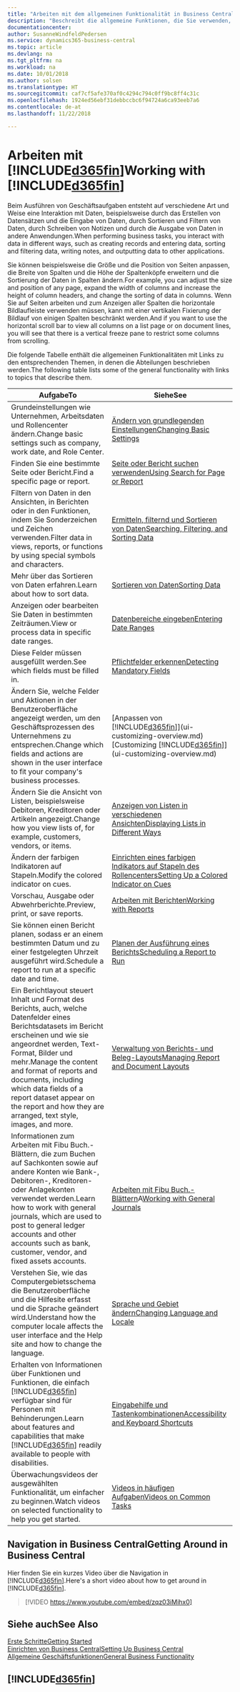 ```yaml
---
title: "Arbeiten mit dem allgemeinen Funktionalität in Business Central | Microsoft Docs"
description: "Beschreibt die allgemeine Funktionen, die Sie verwenden, um die Daten in Business Central für Aktivitäten, wie Eingabe von Werten, Sortieren von Daten und Ändern von Ansichten auszuführen."
documentationcenter: 
author: SusanneWindfeldPedersen
ms.service: dynamics365-business-central
ms.topic: article
ms.devlang: na
ms.tgt_pltfrm: na
ms.workload: na
ms.date: 10/01/2018
ms.author: solsen
ms.translationtype: HT
ms.sourcegitcommit: caf7cf5afe370af0c4294c794c0ff9bc8ff4c31c
ms.openlocfilehash: 1924ed56ebf31debbccbc6f94724a6ca93eeb7a6
ms.contentlocale: de-at
ms.lasthandoff: 11/22/2018

---
```

# <a name="working-with-included365finincludesd365finmdmd"></a><span data-ttu-id="2ee5e-103">Arbeiten mit [!INCLUDE[d365fin](includes/d365fin_md.md)]</span><span class="sxs-lookup"><span data-stu-id="2ee5e-103">Working with [!INCLUDE[d365fin](includes/d365fin_md.md)]</span></span>
<span data-ttu-id="2ee5e-104">Beim Ausführen von Geschäftsaufgaben entsteht auf verschiedene Art und Weise eine Interaktion mit Daten, beispielsweise durch das Erstellen von Datensätzen und die Eingabe von Daten, durch Sortieren und Filtern von Daten, durch Schreiben von Notizen und durch die Ausgabe von Daten in andere Anwendungen.</span><span class="sxs-lookup"><span data-stu-id="2ee5e-104">When performing business tasks, you interact with data in different ways, such as creating records and entering data, sorting and filtering data, writing notes, and outputting data to other applications.</span></span>

<span data-ttu-id="2ee5e-105">Sie können beispielsweise die Größe und die Position von Seiten anpassen, die Breite von Spalten und die Höhe der Spaltenköpfe erweitern und die Sortierung der Daten in Spalten ändern.</span><span class="sxs-lookup"><span data-stu-id="2ee5e-105">For example, you can adjust the size and position of any page, expand the width of columns and increase the height of column headers, and change the sorting of data in columns.</span></span> <span data-ttu-id="2ee5e-106">Wenn Sie auf Seiten arbeiten und zum Anzeigen aller Spalten die horizontale Bildlaufleiste verwenden müssen, kann mit einer vertikalen Fixierung der Bildlauf von einigen Spalten beschränkt werden.</span><span class="sxs-lookup"><span data-stu-id="2ee5e-106">And if you want to use the horizontal scroll bar to view all columns on a list page or on document lines, you will see that there is a vertical freeze pane to restrict some columns from scrolling.</span></span>

<span data-ttu-id="2ee5e-107">Die folgende Tabelle enthält die allgemeinen Funktionalitäten mit Links zu den entsprechenden Themen, in denen die Abteilungen beschrieben werden.</span><span class="sxs-lookup"><span data-stu-id="2ee5e-107">The following table lists some of the general functionality with links to topics that describe them.</span></span>

| <span data-ttu-id="2ee5e-108">Aufgabe</span><span class="sxs-lookup"><span data-stu-id="2ee5e-108">To</span></span> | <span data-ttu-id="2ee5e-109">Siehe</span><span class="sxs-lookup"><span data-stu-id="2ee5e-109">See</span></span> |
| --- | --- |
| <span data-ttu-id="2ee5e-110">Grundeinstellungen wie Unternehmen, Arbeitsdaten und Rollencenter ändern.</span><span class="sxs-lookup"><span data-stu-id="2ee5e-110">Change basic settings such as company, work date, and Role Center.</span></span> |[<span data-ttu-id="2ee5e-111">Ändern von grundlegenden Einstellungen</span><span class="sxs-lookup"><span data-stu-id="2ee5e-111">Changing Basic Settings</span></span>](ui-change-basic-settings.md) |
| <span data-ttu-id="2ee5e-112">Finden Sie eine bestimmte Seite oder Bericht.</span><span class="sxs-lookup"><span data-stu-id="2ee5e-112">Find a specific page or report.</span></span> |[<span data-ttu-id="2ee5e-113">Seite oder Bericht suchen verwenden</span><span class="sxs-lookup"><span data-stu-id="2ee5e-113">Using Search for Page or Report</span></span>](ui-search.md) |
| <span data-ttu-id="2ee5e-114">Filtern von Daten in den Ansichten, in Berichten oder in den Funktionen, indem Sie Sonderzeichen und Zeichen verwenden.</span><span class="sxs-lookup"><span data-stu-id="2ee5e-114">Filter data in views, reports, or functions by using special symbols and characters.</span></span> |[<span data-ttu-id="2ee5e-115">Ermitteln, filternd und Sortieren von Daten</span><span class="sxs-lookup"><span data-stu-id="2ee5e-115">Searching, Filtering, and Sorting Data</span></span>](ui-enter-criteria-filters.md) |
| <span data-ttu-id="2ee5e-116">Mehr über das Sortieren von Daten erfahren.</span><span class="sxs-lookup"><span data-stu-id="2ee5e-116">Learn about how to sort data.</span></span> |[<span data-ttu-id="2ee5e-117">Sortieren von Daten</span><span class="sxs-lookup"><span data-stu-id="2ee5e-117">Sorting Data</span></span>](ui-sorting.md) |
| <span data-ttu-id="2ee5e-118">Anzeigen oder bearbeiten Sie Daten in bestimmten Zeiträumen.</span><span class="sxs-lookup"><span data-stu-id="2ee5e-118">View or process data in specific date ranges.</span></span> |[<span data-ttu-id="2ee5e-119">Datenbereiche eingeben</span><span class="sxs-lookup"><span data-stu-id="2ee5e-119">Entering Date Ranges</span></span>](ui-enter-date-ranges.md) |
| <span data-ttu-id="2ee5e-120">Diese Felder müssen ausgefüllt werden.</span><span class="sxs-lookup"><span data-stu-id="2ee5e-120">See which fields must be filled in.</span></span> |[<span data-ttu-id="2ee5e-121">Pflichtfelder erkennen</span><span class="sxs-lookup"><span data-stu-id="2ee5e-121">Detecting Mandatory Fields</span></span>](ui-mandatory-fields.md) |
| <span data-ttu-id="2ee5e-122">Ändern Sie, welche Felder und Aktionen in der Benutzeroberfläche angezeigt werden, um den Geschäftsprozessen des Unternehmens zu entsprechen.</span><span class="sxs-lookup"><span data-stu-id="2ee5e-122">Change which fields and actions are shown in the user interface to fit your company's business processes.</span></span> |<span data-ttu-id="2ee5e-123">[Anpassen von [!INCLUDE[d365fin](includes/d365fin_md.md)]](ui-customizing-overview.md)</span><span class="sxs-lookup"><span data-stu-id="2ee5e-123">[Customizing [!INCLUDE[d365fin](includes/d365fin_md.md)]](ui-customizing-overview.md)</span></span> |
| <span data-ttu-id="2ee5e-124">Ändern Sie die Ansicht von Listen, beispielsweise Debitoren, Kreditoren oder Artikeln angezeigt.</span><span class="sxs-lookup"><span data-stu-id="2ee5e-124">Change how you view lists of, for example, customers, vendors, or items.</span></span> |[<span data-ttu-id="2ee5e-125">Anzeigen von Listen in verschiedenen Ansichten</span><span class="sxs-lookup"><span data-stu-id="2ee5e-125">Displaying Lists in Different Ways</span></span>](across-display-lists-different-views.md) |
| <span data-ttu-id="2ee5e-126">Ändern der farbigen Indikatoren auf Stapeln.</span><span class="sxs-lookup"><span data-stu-id="2ee5e-126">Modify the colored indicator on cues.</span></span> |[<span data-ttu-id="2ee5e-127">Einrichten eines farbigen Indikators auf Stapeln des Rollencenters</span><span class="sxs-lookup"><span data-stu-id="2ee5e-127">Setting Up a Colored Indicator on Cues</span></span>](ui-how-setup-colored-indicator-cues.md) |
|<span data-ttu-id="2ee5e-128">Vorschau, Ausgabe oder Abwehrberichte.</span><span class="sxs-lookup"><span data-stu-id="2ee5e-128">Preview, print, or save reports.</span></span>|[<span data-ttu-id="2ee5e-129">Arbeiten mit Berichten</span><span class="sxs-lookup"><span data-stu-id="2ee5e-129">Working with Reports</span></span>](ui-work-report.md)|
| <span data-ttu-id="2ee5e-130">Sie können einen Bericht planen, sodass er an einem bestimmten Datum und zu einer festgelegten Uhrzeit ausgeführt wird.</span><span class="sxs-lookup"><span data-stu-id="2ee5e-130">Schedule a report to run at a specific date and time.</span></span> |[<span data-ttu-id="2ee5e-131">Planen der Ausführung eines Berichts</span><span class="sxs-lookup"><span data-stu-id="2ee5e-131">Scheduling a Report to Run</span></span>](ui-work-report.md#ScheduleReport) |
| <span data-ttu-id="2ee5e-132">Ein Berichtlayout steuert Inhalt und Format des Berichts, auch, welche Datenfelder eines Berichtsdatasets im Bericht erscheinen und wie sie angeordnet werden, Text-Format, Bilder und mehr.</span><span class="sxs-lookup"><span data-stu-id="2ee5e-132">Manage the content and format of reports and documents, including which data fields of a report dataset appear on the report and how they are arranged, text style, images, and more.</span></span>|[<span data-ttu-id="2ee5e-133">Verwaltung von Berichts- und Beleg-Layouts</span><span class="sxs-lookup"><span data-stu-id="2ee5e-133">Managing Report and Document Layouts</span></span>](ui-manage-report-layouts.md) |
| <span data-ttu-id="2ee5e-134">Informationen zum Arbeiten mit Fibu Buch.-Blättern, die zum Buchen auf Sachkonten sowie auf andere Konten wie Bank-, Debitoren-, Kreditoren- oder Anlagekonten verwendet werden.</span><span class="sxs-lookup"><span data-stu-id="2ee5e-134">Learn how to work with general journals, which are used to post to general ledger accounts and other accounts such as bank, customer, vendor, and fixed assets accounts.</span></span> |<span data-ttu-id="2ee5e-135">[Arbeiten mit Fibu Buch.-Blättern](ui-work-general-journals.md)A</span><span class="sxs-lookup"><span data-stu-id="2ee5e-135">[Working with General Journals](ui-work-general-journals.md)</span></span> |
|<span data-ttu-id="2ee5e-136">Verstehen Sie, wie das Computergebietsschema die Benutzeroberfläche und die Hilfesite erfasst und die Sprache geändert wird.</span><span class="sxs-lookup"><span data-stu-id="2ee5e-136">Understand how the computer locale affects the user interface and the Help site and how to change the language.</span></span>|[<span data-ttu-id="2ee5e-137">Sprache und Gebiet ändern</span><span class="sxs-lookup"><span data-stu-id="2ee5e-137">Changing Language and Locale</span></span>](about-locale-language.md)|
|<span data-ttu-id="2ee5e-138">Erhalten von Informationen über Funktionen und Funktionen, die einfach [!INCLUDE[d365fin](includes/d365fin_md.md)] verfügbar sind für  Personen mit Behinderungen.</span><span class="sxs-lookup"><span data-stu-id="2ee5e-138">Learn about features and capabilities that make [!INCLUDE[d365fin](includes/d365fin_md.md)] readily available to people with disabilities.</span></span>|[<span data-ttu-id="2ee5e-139">Eingabehilfe und Tastenkombinationen</span><span class="sxs-lookup"><span data-stu-id="2ee5e-139">Accessibility and Keyboard Shortcuts</span></span>](ui-accessibility.md)|
|<span data-ttu-id="2ee5e-140">Überwachungsvideos der ausgewählten Funktionalität, um einfacher zu beginnen.</span><span class="sxs-lookup"><span data-stu-id="2ee5e-140">Watch videos on selected functionality to help you get started.</span></span>|[<span data-ttu-id="2ee5e-141">Videos in häufigen Aufgaben</span><span class="sxs-lookup"><span data-stu-id="2ee5e-141">Videos on Common Tasks</span></span>](across-videos.md)|  

## <a name="getting-around-in-business-central"></a><span data-ttu-id="2ee5e-142">Navigation in Business Central</span><span class="sxs-lookup"><span data-stu-id="2ee5e-142">Getting Around in Business Central</span></span>
<span data-ttu-id="2ee5e-143">Hier finden Sie ein kurzes Video über die Navigation in [!INCLUDE[d365fin](includes/d365fin_md.md)].</span><span class="sxs-lookup"><span data-stu-id="2ee5e-143">Here's a short video about how to get around in [!INCLUDE[d365fin](includes/d365fin_md.md)].</span></span>

> [!VIDEO https://www.youtube.com/embed/zqz03iMihx0]

## <a name="see-also"></a><span data-ttu-id="2ee5e-144">Siehe auch</span><span class="sxs-lookup"><span data-stu-id="2ee5e-144">See Also</span></span>
[<span data-ttu-id="2ee5e-145">Erste Schritte</span><span class="sxs-lookup"><span data-stu-id="2ee5e-145">Getting Started</span></span>](product-get-started.md)  
[<span data-ttu-id="2ee5e-146">Einrichten von Business Central</span><span class="sxs-lookup"><span data-stu-id="2ee5e-146">Setting Up Business Central</span></span>](setup.md)  
[<span data-ttu-id="2ee5e-147">Allgemeine Geschäftsfunktionen</span><span class="sxs-lookup"><span data-stu-id="2ee5e-147">General Business Functionality</span></span>](ui-across-business-areas.md)  

## [!INCLUDE[d365fin](includes/free_trial_md.md)]  

